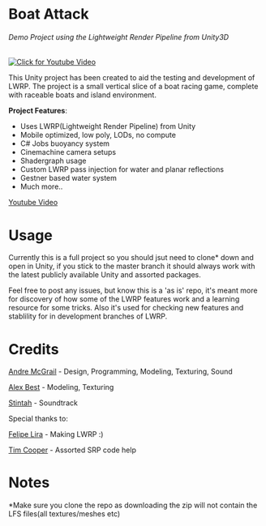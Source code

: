 # Boat Attack
###### Demo Project using the Lightweight Render Pipeline from Unity3D

[![Click for Youtube Video](http://gdurl.com/6ISqD)](http://www.youtube.com/watch?v=8ancNOmt4pA)

This Unity project has been created to aid the testing and development of LWRP. The project is a small vertical slice of a boat racing game, complete with raceable boats and island environment.

**Project Features**:
  * Uses LWRP(Lightweight Render Pipeline) from Unity
  * Mobile optimized, low poly, LODs, no compute
  * C# Jobs buoyancy system
  * Cinemachine camera setups
  * Shadergraph usage
  * Custom LWRP pass injection for water and planar reflections
  * Gestner based water system
  * Much more..

[Youtube Video](http://www.youtube.com/watch?v=8ancNOmt4pA)

# Usage
Currently this is a full project so you should jsut need to clone* down and open in Unity, if you stick to the master branch it should always work with the latest publicly available Unity and assorted packages.

Feel free to post any issues, but know this is a 'as is' repo, it's meant more for discovery of how some of the LWRP features work and a learning resource for some tricks. Also it's used for checking new features and stablility for in development branches of LWRP.

# Credits
[Andre McGrail](http://www.andremcgrail.com) - Design, Programming, Modeling, Texturing, Sound

[Alex Best](https://big_ally.artstation.com) - Modeling, Texturing

[Stintah](https://soundcloud.com/stintah) - Soundtrack

Special thanks to:

[Felipe Lira](https://github.com/phi-lira) - Making LWRP :)

[Tim Cooper](https://github.com/stramit) - Assorted SRP code help

# Notes

*Make sure you clone the repo as downloading the zip will not contain the LFS files(all textures/meshes etc)
